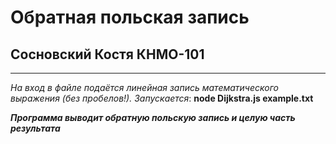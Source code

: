 # Обратная польская запись
## Сосновский Костя КНМО-101

----------------

_На вход в файле подаётся линейная запись математического
выражения (без пробелов!).
Запускается_:
      __node Dijkstra.js example.txt__

***Программа выводит обратную польскую запись и
целую часть результата***

